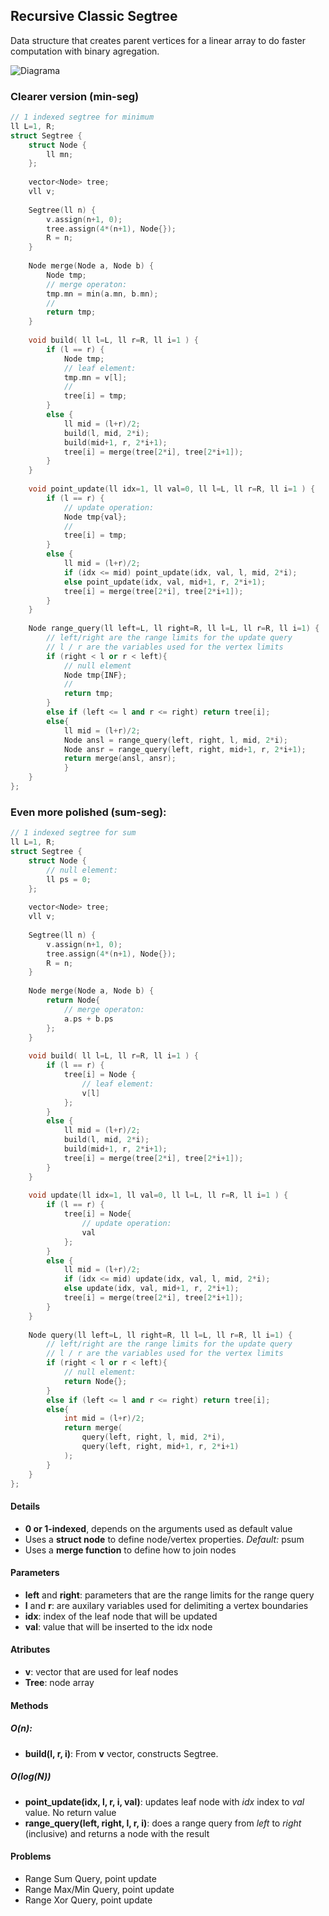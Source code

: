 ## Recursive Classic Segtree

Data structure that creates parent vertices for a linear array to do faster computation with binary agregation. 

![Diagrama](../../Aux-Images/segtree_diagram.png)

### Clearer version (min-seg)

```cpp
// 1 indexed segtree for minimum
ll L=1, R;
struct Segtree {
    struct Node {
        ll mn;
    };
 
    vector<Node> tree;
    vll v;
    
    Segtree(ll n) {
        v.assign(n+1, 0);
        tree.assign(4*(n+1), Node{});
        R = n;
    }
 
    Node merge(Node a, Node b) {
        Node tmp;
        // merge operaton:
        tmp.mn = min(a.mn, b.mn);
        //
        return tmp;
    }
 
    void build( ll l=L, ll r=R, ll i=1 ) {
        if (l == r) {
            Node tmp;
            // leaf element:
            tmp.mn = v[l];
            //
            tree[i] = tmp;
        }
        else {
            ll mid = (l+r)/2;
            build(l, mid, 2*i);
            build(mid+1, r, 2*i+1);
            tree[i] = merge(tree[2*i], tree[2*i+1]);
        }
    }
 
    void point_update(ll idx=1, ll val=0, ll l=L, ll r=R, ll i=1 ) {
        if (l == r) {
            // update operation:
            Node tmp{val};
            //
            tree[i] = tmp;
        }
        else {
            ll mid = (l+r)/2;
            if (idx <= mid) point_update(idx, val, l, mid, 2*i);
            else point_update(idx, val, mid+1, r, 2*i+1);
            tree[i] = merge(tree[2*i], tree[2*i+1]);
        }
    }
 
    Node range_query(ll left=L, ll right=R, ll l=L, ll r=R, ll i=1) {
        // left/right are the range limits for the update query
        // l / r are the variables used for the vertex limits
        if (right < l or r < left){
            // null element
            Node tmp{INF};
            //
            return tmp;
        }
        else if (left <= l and r <= right) return tree[i]; 
        else{
            ll mid = (l+r)/2;
            Node ansl = range_query(left, right, l, mid, 2*i);
            Node ansr = range_query(left, right, mid+1, r, 2*i+1);
            return merge(ansl, ansr);
            }
    }
};
```

### Even more polished (sum-seg):

```cpp
// 1 indexed segtree for sum 
ll L=1, R;
struct Segtree {
    struct Node {
        // null element:
        ll ps = 0;
    };
 
    vector<Node> tree;
    vll v;
    
    Segtree(ll n) {
        v.assign(n+1, 0);
        tree.assign(4*(n+1), Node{});
        R = n;
    }
 
    Node merge(Node a, Node b) {
        return Node{
            // merge operaton:
            a.ps + b.ps
        };
    }
 
    void build( ll l=L, ll r=R, ll i=1 ) {
        if (l == r) {
            tree[i] = Node {
                // leaf element:
                v[l]
            };
        }
        else {
            ll mid = (l+r)/2;
            build(l, mid, 2*i);
            build(mid+1, r, 2*i+1);
            tree[i] = merge(tree[2*i], tree[2*i+1]);
        }
    }
 
    void update(ll idx=1, ll val=0, ll l=L, ll r=R, ll i=1 ) {
        if (l == r) {
            tree[i] = Node{
                // update operation:
                val
            };
        }
        else {
            ll mid = (l+r)/2;
            if (idx <= mid) update(idx, val, l, mid, 2*i);
            else update(idx, val, mid+1, r, 2*i+1);
            tree[i] = merge(tree[2*i], tree[2*i+1]);
        }
    }
 
    Node query(ll left=L, ll right=R, ll l=L, ll r=R, ll i=1) {
        // left/right are the range limits for the update query
        // l / r are the variables used for the vertex limits
        if (right < l or r < left){
            // null element:
            return Node{};
        }
        else if (left <= l and r <= right) return tree[i]; 
        else{
            int mid = (l+r)/2;
            return merge(
                query(left, right, l, mid, 2*i), 
                query(left, right, mid+1, r, 2*i+1)
            );
        }
    }
};
```

#### Details

- **0 or 1-indexed**, depends on the arguments used as default value
- Uses a **struct node** to define node/vertex properties. *Default:* psum 
- Uses a **merge function** to define how to join nodes 


#### Parameters

- **left** and **right**: parameters that are the range limits for the range query 
- **l** and **r**: are auxilary variables used for delimiting a vertex boundaries 
- **idx**: index of the leaf node that will be updated 
- **val**: value that will be inserted to the idx node 

#### Atributes

- **v**: vector that are used for leaf nodes 
- **Tree**: node array 

#### Methods

##### O(n):

- **build(l, r, i)**: From **v** vector, constructs Segtree.

##### O(log(N))

- **point_update(idx, l, r, i, val)**: updates leaf node with *idx* index to *val* value. No return value 
- **range_query(left, right, l, r, i)**: does a range query from *left* to *right* (inclusive) and returns a node with the result 

#### Problems

- Range Sum Query, point update
- Range Max/Min Query, point update
- Range Xor Query, point update